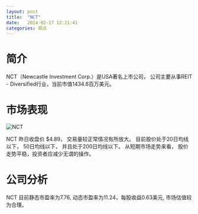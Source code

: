 ```yaml
---
layout: post
title:  "NCT"
date:   2014-02-17 12:21:41
categories: 观点
---
```


# 简介
NCT（Newcastle Investment Corp.）是USA著名上市公司，
公司主要从事REIT - Diversified行业，当前市值1434.6百万美元。

# 市场表现

![NCT](http://finviz.com/chart.ashx?t=NCT&ty=c&ta=1&p=d&s=l)

NCT 昨日收盘价 $4.89，
交易量较正常情况有所放大。
目前股价处于20日均线以下，
50日均线以下，
并且处于200日均线以下。
从短期市场走势来看，
股价走势平稳，投资者应减少无谓的操作。

# 公司分析
NCT 目前静态市盈率为7.76, 动态市盈率为11.24，每股收益0.63美元,
市场估值较为合理。
